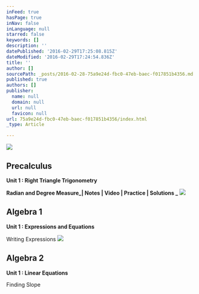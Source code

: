 ```yaml
---
inFeed: true
hasPage: true
inNav: false
inLanguage: null
starred: false
keywords: []
description: ''
datePublished: '2016-02-29T17:25:08.815Z'
dateModified: '2016-02-29T17:24:54.836Z'
title: ''
author: []
sourcePath: _posts/2016-02-28-75a9e24d-fbc0-47eb-baec-f017851b4356.md
published: true
authors: []
publisher:
  name: null
  domain: null
  url: null
  favicon: null
url: 75a9e24d-fbc0-47eb-baec-f017851b4356/index.html
_type: Article

---
```

![](https://the-grid-user-content.s3-us-west-2.amazonaws.com/eac5fe33-ae1e-4af2-b707-87778fc6ff09.jpg)

## Precalculus

**Unit 1 : Right Triangle Trigonometry**

**Radian and Degree Measure_| Notes | Video | Practice | Solutions _**
![](https://the-grid-user-content.s3-us-west-2.amazonaws.com/f5956161-2f2b-4f3e-a9a7-678756818ba2.jpg)

## Algebra 1

**Unit 1 : Expressions and Equations**

Writing Expressions
![](https://the-grid-user-content.s3-us-west-2.amazonaws.com/5ce4be8c-d215-464b-8e92-091a9045a463.jpg)

## Algebra 2

**Unit 1 : Linear Equations**

Finding Slope
